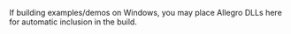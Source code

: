
If building examples/demos on Windows, you may place Allegro DLLs here for automatic inclusion
in the build.
